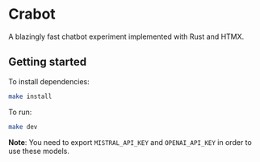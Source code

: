 # Crabot

A blazingly fast chatbot experiment implemented with Rust and HTMX.

## Getting started

To install dependencies:

```bash
make install
```

To run:

```bash
make dev
```

**Note**: You need to export `MISTRAL_API_KEY` and `OPENAI_API_KEY` in order to use these models.
